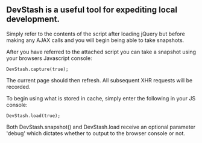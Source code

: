 DevStash is a useful tool for expediting local development.
----------

Simply refer to the contents of the script after loading jQuery but before making any AJAX calls and you will begin being able to take snapshots.

After you have referred to the attached script you can take a snapshot using your browsers Javascript console:

    DevStash.capture(true);

The current page should then refresh.  All subsequent XHR requests will be recorded.

To begin using what is stored in cache, simply enter the following in your JS console:

    DevStash.load(true);
  
  
  
Both DevStash.snapshot() and DevStash.load receive an optional parameter 'debug' which dictates whether to output to the browser console or not.
